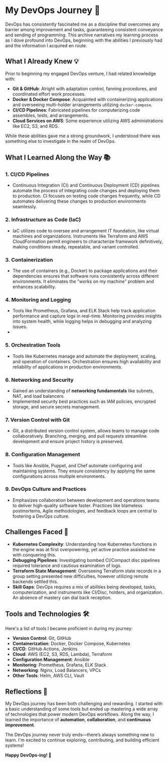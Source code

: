# My DevOps Journey 🚀

DevOps has consistently fascinated me as a discipline that overcomes any barrier among improvement and tasks, guaranteeing consistent conveyance and sending of programming. This archive narratives my learning process as I dove profound into DevOps, beginning with the abilities I previously had and the information I acquired en route.

## What I Already Knew 💡

Prior to beginning my engaged DevOps venture, I had related knowledge with:

-   **Git & GitHub**: Alright with adaptation control, fanning procedures, and coordinated effort work processes.
-   **Docker & Docker Compose**: Acquainted with containerizing applications and overseeing multi-holder arrangements utilizing `docker-compose`.
-   **CI/CD Pipelines**: Fabricated pipelines for computerizing code assembles, tests, and arrangements.
-   **Cloud Services on AWS**: Some experience utilizing AWS administrations like EC2, S3, and RDS.

While these abilities gave me a strong groundwork, I understood there was something else to investigate in the realm of DevOps.

## What I Learned Along the Way 📚

### 1. **CI/CD Pipelines**

-   Continuous Integration (CI) and Continuous Deployment (CD) pipelines automate the process of integrating code changes and deploying them to production. CI focuses on testing code changes frequently, while CD automates delivering these changes to production environments seamlessly.

### 2. **Infrastructure as Code (IaC)**

-   IaC utilizes code to oversee and arrangement IT foundation, like virtual machines and organizations. Instruments like Terraform and AWS CloudFormation permit engineers to characterize framework definitively, making conditions steady, repeatable, and variant controlled.

### 3. **Containerization**

-   The use of containers (e.g., Docker) to package applications and their dependencies ensures that software runs consistently across different environments. It eliminates the "works on my machine" problem and enhances scalability.

### 4. **Monitoring and Logging**

-   Tools like Prometheus, Grafana, and ELK Stack help track application performance and capture logs in real-time. Monitoring provides insights into system health, while logging helps in debugging and analyzing issues.
-   
### 5. **Orchestration Tools**

-   Tools like Kubernetes manage and automate the deployment, scaling, and operation of containers. Orchestration ensures high availability and reliability of applications in production environments.

### 6. **Networking and Security**

-   Gained an understanding of **networking fundamentals** like subnets, NAT, and load balancers.
-   Implemented security best practices such as IAM policies, encrypted storage, and secure secrets management.

### 7. **Version Control with Git**

-   Git, a distributed version control system, allows teams to manage code collaboratively. Branching, merging, and pull requests streamline development and ensure project history is preserved.

### 8. **Configuration Management**

- Tools like Ansible, Puppet, and Chef automate configuring and maintaining systems. They ensure consistency by applying the same configurations across multiple environments.

### 9. **DevOps Culture and Practices**

- Emphasizes collaboration between development and operations teams to deliver high-quality software faster. Practices like blameless postmortems, Agile methodologies, and feedback loops are central to fostering a DevOps culture.

## Challenges Faced 🧗

-   **Kubernetes Complexity**: Understanding how Kubernetes functions in the engine was at first overpowering, yet active practice assisted me with conquering this.
-   **Debugging Pipelines**: Investigating bombed CI/Compact disc pipelines required tolerance and cautious examination of logs.
-   **Terraform State Management**: Overseeing Terraform state records in a group setting presented new difficulties, however utilizing remote backends settled this.
-   **Skill Gaps**: DevOps requires a mix of abilities being developed, tasks, computerization, and instruments like CI/Disc, holders, and organization. An absence of mastery can dial back reception.

## Tools and Technologies 🛠️

Here's a list of tools I became proficient in during my journey:

-   **Version Control**: Git, GitHub
-   **Containerization**: Docker, Docker Compose, Kubernetes
-   **CI/CD**: GitHub Actions, Jenkins
-   **Cloud**: AWS (EC2, S3, RDS, Lambda), Terraform
-   **Configuration Management**: Ansible
-   **Monitoring**: Prometheus, Grafana, ELK Stack
-   **Networking**: Nginx, Load Balancers, VPCs
-   **Other Tools**: Helm, AWS CLI, Vault

## Reflections 🌟

My DevOps journey has been both challenging and rewarding. I started with a basic understanding of some tools but ended up mastering a wide array of technologies that power modern DevOps workflows. Along the way, I learned the importance of **automation**, **collaboration**, and **continuous improvement**.

The DevOps journey never truly ends—there’s always something new to learn. I'm excited to continue exploring, contributing, and building efficient systems!

**Happy DevOps-ing! 🚀**
